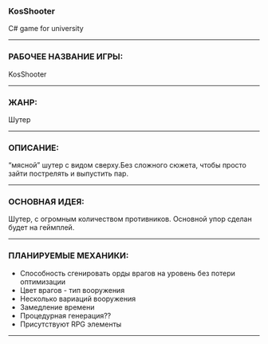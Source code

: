### KosShooter
C# game for university
***
### РАБОЧЕЕ НАЗВАНИЕ ИГРЫ: 
KosShooter
***
### ЖАНР: 
Шутер
***
### ОПИСАНИЕ: 
“мясной” шутер с видом сверху.Без сложного сюжета, чтобы просто зайти пострелять и выпустить пар.
***
### ОСНОВНАЯ ИДЕЯ: 
Шутер, с огромным количеством противников. Основной упор сделан будет на геймплей.
***

### ПЛАНИРУЕМЫЕ МЕХАНИКИ: 
- Способность сгенировать орды врагов на уровень без потери оптимизации
- Цвет врагов - тип вооружения
- Несколько вариаций вооружения
- Замедление времени
- Процедурная генерация??
- Присутствуют RPG элементы
***
